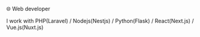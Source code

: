 🌐 Web developer

 I work with PHP(Laravel) / Nodejs(Nestjs) / Python(Flask) / React(Next.js) / Vue.js(Nuxt.js)
